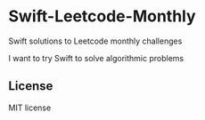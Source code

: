# Swift-Leetcode-Monthly
Swift solutions to Leetcode monthly challenges

I want to try Swift to solve algorithmic problems


## License 
MIT license
